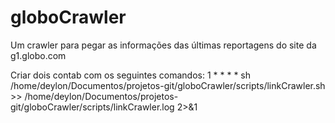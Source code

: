 # globoCrawler
Um crawler para pegar as informações das últimas reportagens do site da g1.globo.com

Criar dois contab com os seguintes comandos:
1 * * * * sh /home/deylon/Documentos/projetos-git/globoCrawler/scripts/linkCrawler.sh >> /home/deylon/Documentos/projetos-git/globoCrawler/scripts/linkCrawler.log 2>&1